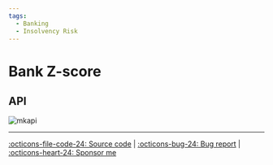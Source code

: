 ```yaml
---
tags:
  - Banking
  - Insolvency Risk
---
```


# Bank Z-score

## API

![mkapi](frds.measures.bank.z_score|short)

---

[:octicons-file-code-24: Source code](https://github.com/mgao6767/frds/blob/master/frds/measures/func_bank_z_score.py) | [:octicons-bug-24: Bug report](https://github.com/mgao6767/frds/issues/new?assignees=mgao6767&labels=&template=bug_report.md&title=%5BBUG%5D) | [:octicons-heart-24: Sponsor me](https://github.com/sponsors/mgao6767)